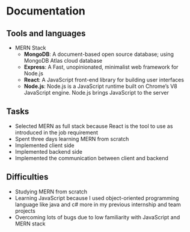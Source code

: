 # Documentation

## Tools and languages

* MERN Stack
  * **MongoDB**: A document-based open source database; using MongoDB Atlas cloud database
  * **Express**: A Fast, unopinionated, minimalist web framework for Node.js
  * **React**: A JavaScript front-end library for building user interfaces
  * **Node.js**: Node.js is a JavaScript runtime built on Chrome’s V8 JavaScript engine. Node.js brings JavaScript to the server

## Tasks

* Selected MERN as full stack because React is the tool to use as introduced in the job requirement
* Spent three days learning MERN from scratch
* Implemented client side
* Implemented backend side
* Implemented the communication between client and backend

## Difficulties

* Studying MERN from scratch
* Learning JavaScript because I used object-oriented programming language like java and c# more in my previous internship and team projects
* Overcoming lots of bugs due to low familiarity with JavaScript and MERN stack